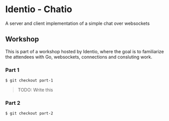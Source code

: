 # Identio - Chatio
A server and client implementation of a simple chat over websockets


## Workshop 

This is part of a workshop hosted by Identio, where the goal is to familiarize the attendees 
with Go, websockets, connections and consluting work.

### Part 1
```
$ git checkout part-1
```
> TODO: Write this

### Part 2
```
$ git checkout part-2
```